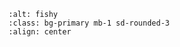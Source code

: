 <!-- ![alt text](\notebooks\methods\Bias_Correction_Application\walkthrough_tutorial\model_diagram.png "Title") -->
```{image} .\model_diagram.png
:alt: fishy
:class: bg-primary mb-1 sd-rounded-3
:align: center
```

<!-- notebooks\methods\Bias_Correction_Application\walkthrough_tutorial\model_diagram.png -->